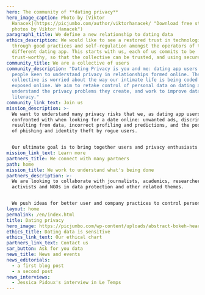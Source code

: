 ```yaml
---
hero: The community of **dating privacy**
hero_image_caption: Photo by [Viktor
  Hanacek](https://picjumbo.com/author/viktorhanacek/ "Download free stock
  photos by Viktor Hanacek")
paragraph1_title: We define a new relationship to dating data
ethics_description: We would like to see a restored trust in technologies,
  through good practices and self-regulation amongst the operators of the
  different dating app. This starts with us, each of us commits to be
  trust-worthy, so that the collective can be trusted, and using secured tools.
community_title: We are a collective of users
community_description: "Dating Privacy is you and me: dating app users and
  people keen to understand privacy in relationships formed online. The
  collective is worried about the way our intimate life is being coded and
  exposed online. We aim to retake control of personal data on dating apps,
  understand the privacy problems they create, and work to improve data
  literacy."
community_link_text: Join us
mission_description: >-
  We want to understand many privacy risks that we, as dating app users, are
  confronted with when looking for a date online: unwanted ads, discrimination
  resulting from data, incorrect profiling and predictions, and the possibility
  of phishing and identity theft by rogue users.


  Our ultimate goal is to bring together users and privacy enthusiasts to push for a paradigm shift.
mission_link_text: Learn more
partners_title: We connect with many partners
path: home
mission_title: We work to understand what's being done
partners_description: >-
  We are looking to collaborate with journalists, academics, researchers,
  activists and NGOs in data protection and other related themes.


  We push ideas for better user and company practices to control personal data and date safely online. We are particularly interested in raising awareness, as well as building methodological protocols and privacy tools for data protection and literacy.
layout: home
permalink: /en/index.html
title: Dating privacy
hero_image: https://picjumbo.com/wp-content/uploads/abstract-bokeh-hearts-real-light-2210x1474.jpg
ethics_title: Dating data is sensitive
ethics_link_text: Our ethical chart
partners_link_text: Contact us
sar_button: Ask for you data
news_title: News and events
news_editorials:
  - a first blog post
  - a second post
news_interviews:
  - Jessica Pidoux's interview in Le Temps
---
```

